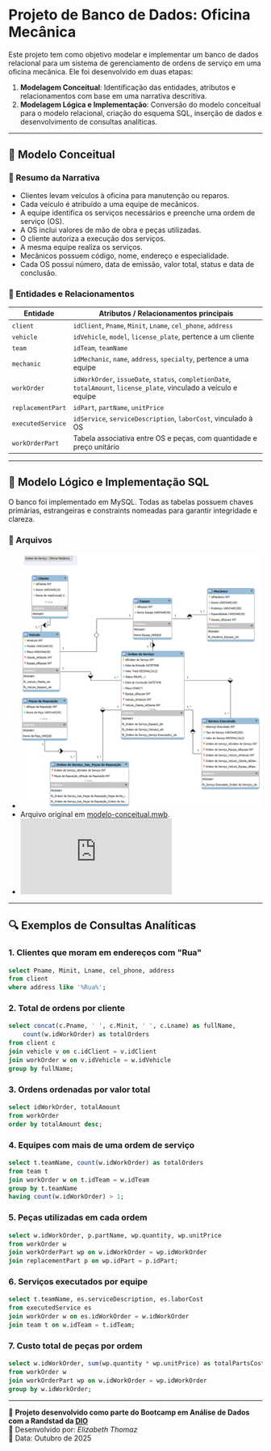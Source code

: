 # Projeto de Banco de Dados: Oficina Mecânica

Este projeto tem como objetivo modelar e implementar um banco de dados relacional para um sistema de gerenciamento de ordens de serviço em uma oficina mecânica. Ele foi desenvolvido em duas etapas:

1. **Modelagem Conceitual**: Identificação das entidades, atributos e relacionamentos com base em uma narrativa descritiva.
2. **Modelagem Lógica e Implementação**: Conversão do modelo conceitual para o modelo relacional, criação do esquema SQL, inserção de dados e desenvolvimento de consultas analíticas.

---

## 🧠 Modelo Conceitual

### 📝 Resumo da Narrativa

- Clientes levam veículos à oficina para manutenção ou reparos.
- Cada veículo é atribuído a uma equipe de mecânicos.
- A equipe identifica os serviços necessários e preenche uma ordem de serviço (OS).
- A OS inclui valores de mão de obra e peças utilizadas.
- O cliente autoriza a execução dos serviços.
- A mesma equipe realiza os serviços.
- Mecânicos possuem código, nome, endereço e especialidade.
- Cada OS possui número, data de emissão, valor total, status e data de conclusão.

### 📌 Entidades e Relacionamentos

| Entidade              | Atributos / Relacionamentos principais                                  |
|-----------------------|-------------------------------------------------------------------------|
| `client`            | `idClient`, `Pname`, `Minit`, `Lname`, `cel_phone`, `address`            |
| `vehicle`             | `idVehicle`, `model`, `license_plate`, pertence a um cliente        |
| `team`                | `idTeam`, `teamName`                                                  |
| `mechanic`            | `idMechanic`, `name`, `address`, `specialty`, pertence a uma equipe    |
| `workOrder`          | `idWorkOrder`, `issueDate`, `status`, `completionDate`, `totalAmount`, `license_plate`, vinculado a veículo e equipe |
| `replacementPart`    | `idPart`, `partName`, `unitPrice`                                    |
| `executedService`    | `idService`, `serviceDescription`, `laborCost`, vinculado à OS               |
| `workOrderPart`     | Tabela associativa entre OS e peças, com quantidade e preço unitário    |

---

## 🧱 Modelo Lógico e Implementação SQL

O banco foi implementado em MySQL. Todas as tabelas possuem chaves primárias, estrangeiras e constraints nomeadas para garantir integridade e clareza.

### 📂 Arquivos

- ![Modelo Conceitual](https://github.com/nilatala/Resumos-e-Desafios-DIO/blob/main/Desafios/Projeto_Logico_OS/Projeto_Ordem_de_Servico.png)
- Arquivo original em [modelo-conceitual.mwb](https://github.com/nilatala/Resumos-e-Desafios-DIO/blob/main/Desafios/Projeto_Logico_OS/modelo_OS.mwb).
- ![Script do Modelo Lógico](https://github.com/nilatala/Resumos-e-Desafios-DIO/blob/main/Desafios/Projeto_Logico_OS/OS_script.sql)

---

## 🔍 Exemplos de Consultas Analíticas

### 1. Clientes que moram em endereços com "Rua"
```sql
select Pname, Minit, Lname, cel_phone, address 
from client 
where address like '%Rua%';
```

### 2. Total de ordens por cliente
```sql
select concat(c.Pname, ' ', c.Minit, ' ', c.Lname) as fullName, 
	count(w.idWorkOrder) as totalOrders
from client c
join vehicle v on c.idClient = v.idClient
join workOrder w on v.idVehicle = w.idVehicle
group by fullName;
```

### 3. Ordens ordenadas por valor total
```sql
select idWorkOrder, totalAmount
from workOrder
order by totalAmount desc;
```

### 4. Equipes com mais de uma ordem de serviço
```sql
select t.teamName, count(w.idWorkOrder) as totalOrders
from team t
join workOrder w on t.idTeam = w.idTeam
group by t.teamName
having count(w.idWorkOrder) > 1;
```

### 5. Peças utilizadas em cada ordem
```sql
select w.idWorkOrder, p.partName, wp.quantity, wp.unitPrice
from workOrder w 
join workOrderPart wp on w.idWorkOrder = wp.idWorkOrder
join replacementPart p on wp.idPart = p.idPart;
```

### 6. Serviços executados por equipe
```sql
select t.teamName, es.serviceDescription, es.laborCost
from executedService es
join workOrder w on es.idWorkOrder = w.idWorkOrder
join team t on w.idTeam = t.idTeam;
```

### 7. Custo total de peças por ordem
```sql
select w.idWorkOrder, sum(wp.quantity * wp.unitPrice) as totalPartsCost
from workOrder w 
join workOrderPart wp on w.idWorkOrder = wp.idWorkOrder
group by w.idWorkOrder;
```

---

📎 **Projeto desenvolvido como parte do Bootcamp em Análise de Dados com a Randstad da [DIO](https://www.dio.me/)**  
👤 Desenvolvido por: *Elizabeth Thomaz*  
📅 Data: Outubro de 2025  

